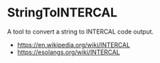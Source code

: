 # StringToINTERCAL

A tool to convert a string to INTERCAL code output.

* https://en.wikipedia.org/wiki/INTERCAL
* https://esolangs.org/wiki/INTERCAL
